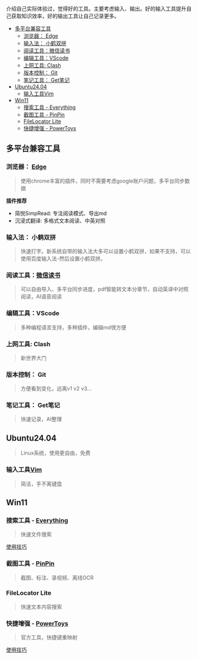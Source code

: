 介绍自己实际体验过，觉得好的工具。主要考虑输入、输出。好的输入工具提升自己获取知识效率，好的输出工具让自己记录更多。

- [多平台兼容工具](#多平台兼容工具)
  - [浏览器： Edge](#浏览器-edge)
  - [输入法： 小鹤双拼](#输入法-小鹤双拼)
  - [阅读工具：微信读书](#阅读工具微信读书)
  - [编辑工具：VScode](#编辑工具vscode)
  - [上网工具: Clash](#上网工具-clash)
  - [版本控制： Git](#版本控制-git)
  - [笔记工具： Get笔记](#笔记工具-get笔记)
- [Ubuntu24.04](#ubuntu2404)
  - [输入工具Vim](#输入工具vim)
- [Win11](#win11)
  - [搜索工具 - Everything](#搜索工具---everything)
  - [截图工具 - PinPin](#截图工具---pinpin)
  - [FileLocator Lite](#filelocator-lite)
  - [快捷增强 - PowerToys](#快捷增强---powertoys)


## 多平台兼容工具
### 浏览器： [Edge](https://www.microsoft.com/en-us/edge/download?form=MA13RE&msockid=0e796690608765240a07735f61476431) 
> 使用chrome丰富的插件，同时不需要考虑google账户问题，多平台同步数据

**插件推荐**
- 简悦SimpRead: 专注阅读模式、导出md
- 沉浸式翻译: 多格式文本阅读、中英对照
### 输入法： 小鹤双拼
> 快速打字。新系统自带的输入法大多可以设置小鹤双拼，如果不支持，可以使用百度输入法-然后设置小鹤双拼。
### 阅读工具：[微信读书](https://weread.qq.com/)
> 可以自由导入、多平台同步进度，pdf智能转文本分章节，自动英译中对照阅读，AI语音阅读
### 编辑工具：VScode
> 多种编程语言支持，多种插件，编辑md很方便
### 上网工具: Clash
> 新世界大门
### 版本控制： Git
> 方便看到变化，远离v1 v2 v3...
### 笔记工具： Get笔记
> 快速记录，AI整理

## Ubuntu24.04
> Linux系统，使用更自由，免费
### 输入工具[Vim](https://zhuanlan.zhihu.com/p/512935904)
> 简洁，手不离键盘

## Win11
### 搜索工具 - [Everything](https://www.voidtools.com/zh-cn/)
> 快速文件搜索

[使用技巧](tools/Everything/Everything.md)
### 截图工具 - [PinPin](https://pixpin.cn/)
> 截图、标注、录视频、离线OCR
### FileLocator Lite
> 快速文本内容搜索
### 快捷增强 - [PowerToys](https://learn.microsoft.com/en-us/windows/powertoys/install)
> 官方工具，快捷键重映射

[使用技巧](tools/PowerToys/PowerToys.md)